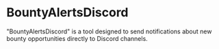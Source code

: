 # BountyAlertsDiscord
"BountyAlertsDiscord" is a tool designed to send notifications about new bounty opportunities directly to Discord channels. 
